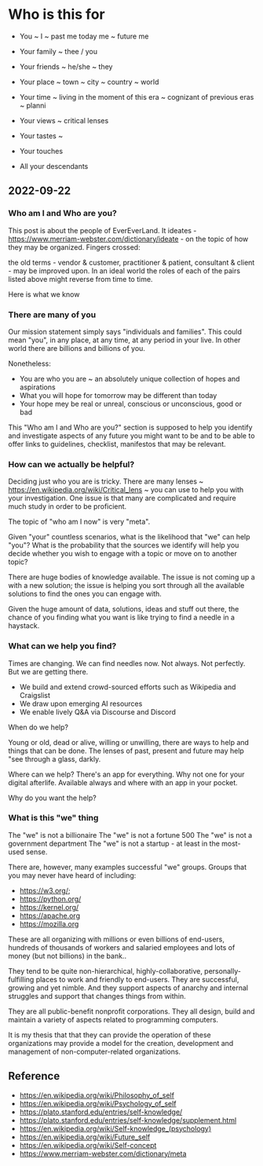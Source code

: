 # Who is this for

* You ~ I ~ past me  today me ~ future me
* Your family ~ thee / you
* Your friends ~ he/she ~ they

* Your place ~ town ~ city ~ country ~ world
* Your time ~ living in the moment of this era ~ cognizant of previous eras ~ planni
* Your views ~ critical lenses
* Your tastes ~
* Your touches
* All your descendants


## 2022-09-22

### Who am I and Who are you?

This post is about the people of EverEverLand. It ideates - https://www.merriam-webster.com/dictionary/ideate - on the topic of how they may be organized. Fingers crossed:

 the old terms - vendor & customer, practitioner & patient, consultant & client - may be improved upon. In an ideal world the roles of each of the pairs listed above might reverse from time to time.

Here is what we know

### There are many of you

Our mission statement simply says "individuals and families". This could mean "you", in any place, at any time, at any period in your live. In other world there are billions and billions of you.

Nonetheless:

* You are who you are ~ an absolutely unique collection of hopes and aspirations
* What you will hope for tomorrow may be different than today
* Your hope mey be real or unreal, conscious or unconscious, good or bad

This "Who am I and Who are you?" section is supposed to help you identify and investigate aspects of any future you might want to be and to be able to offer links to guidelines, checklist, manifestos that may be relevant.

### How can we actually be helpful?

Deciding just who you are is tricky. There are many lenses ~ https://en.wikipedia.org/wiki/Critical_lens ~ you can use to help you with your investigation. One issue is that many are complicated and require much study in order to be proficient.

The topic of "who am I now" is very "meta".

Given "your" countless scenarios, what is the likelihood that "we" can help "you"? What is the probability that the sources we identify will help you decide whether you wish to engage with a topic or move on to another topic?

There are huge bodies of knowledge available. The issue is not coming up a with a new solution; the issue is helping you sort through all the available solutions to find the ones you can engage with.

Given the huge amount of data, solutions, ideas and stuff out there, the chance of you finding what you want is like trying to find a needle in a haystack.


### What can we help you find?

Times are changing. We can find needles now. Not always. Not perfectly. But we are getting there.

* We build and extend crowd-sourced efforts such as Wikipedia and Craigslist
* We draw upon emerging AI resources
* We enable lively Q&A via Discourse and Discord

When do we help?

Young or old, dead or alive, willing or unwilling, there are ways to help and things that can be done. The lenses of past, present and future may help "see through a glass, darkly.


Where can we help?
There's an app for everything. Why not one for your digital afterlife. Available always and where with an app in your pocket.

Why do you want the help?

### What is this "we" thing

The "we" is not a billionaire
The "we" is not a fortune 500
The "we" is not a government department
The "we" is not a startup - at least in the most-used sense.

There are, however, many examples successful "we" groups. Groups that you may never have heard of including:

* https://w3.org/;
* https://python.org/
* https://kernel.org/
* https://apache.org
* https://mozilla.org

These are all organizing with millions or even billions of end-users, hundreds of thousands of workers and salaried employees and lots of money (but not billions) in the bank..

They tend to be quite non-hierarchical, highly-collaborative, personally-fulfilling places to work and friendly to end-users. They are successful, growing and yet nimble. And they support aspects of anarchy and internal struggles and support that changes things from within.

They are all public-benefit nonprofit corporations. They all design, build and maintain a variety of aspects related to programming computers.

It is my thesis that that they can provide the operation of these organizations may provide a model for the creation, development and management of non-computer-related organizations.


## Reference

* https://en.wikipedia.org/wiki/Philosophy_of_self
* https://en.wikipedia.org/wiki/Psychology_of_self
* https://plato.stanford.edu/entries/self-knowledge/
* https://plato.stanford.edu/entries/self-knowledge/supplement.html
* https://en.wikipedia.org/wiki/Self-knowledge_(psychology)
* https://en.wikipedia.org/wiki/Future_self
* https://en.wikipedia.org/wiki/Self-concept
* https://www.merriam-webster.com/dictionary/meta
